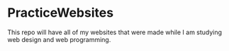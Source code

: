 # PracticeWebsites
This repo will have all of my websites that were made while I am studying web design and web programming. 
